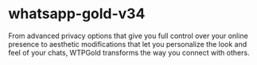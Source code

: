 # whatsapp-gold-v34
From advanced privacy options that give you full control over your online presence to aesthetic modifications that let you personalize the look and feel of your chats, WTPGold transforms the way you connect with others.
